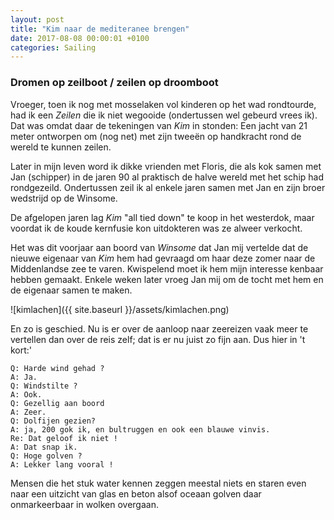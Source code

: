 ```yaml
---
layout: post
title: "Kim naar de mediteranee brengen"
date: 2017-08-08 00:00:01 +0100
categories: Sailing
---
```


### Dromen op zeilboot / zeilen op droomboot

Vroeger, toen ik nog met mosselaken vol kinderen op het wad rondtourde, had ik een *Zeilen* die ik niet wegooide (ondertussen wel gebeurd vrees ik). Dat was omdat daar de tekeningen  van  *Kim*  in stonden: Een jacht van 21 meter ontworpen om (nog net) met zijn tweeën op handkracht rond de wereld te kunnen zeilen.

Later in mijn leven word ik dikke vrienden met Floris, die als kok samen met Jan (schipper) in de jaren 90 al praktisch de halve wereld met het schip had rondgezeild. Ondertussen zeil ik al enkele jaren samen met Jan en zijn broer wedstrijd op de Winsome.

De afgelopen jaren lag *Kim* "all tied down" te koop in het westerdok,  maar voordat ik de koude kernfusie kon uitdokteren was ze alweer verkocht.

Het was dit voorjaar aan boord van *Winsome* dat Jan mij vertelde dat de nieuwe eigenaar van *Kim* hem had gevraagd om haar deze zomer naar de Middenlandse zee te varen. Kwispelend moet ik hem mijn interesse kenbaar hebben gemaakt. Enkele weken later vroeg Jan mij om de tocht met hem en de eigenaar samen te maken.

![kimlachen]({{ site.baseurl }}/assets/kimlachen.png)

En zo is geschied. Nu is er over de aanloop naar zeereizen vaak meer te vertellen dan over de reis zelf; dat is er nu juist zo fijn aan. Dus hier in 't kort:'

```
Q: Harde wind gehad ?
A: Ja.
Q: Windstilte ?
A: Ook.  
Q: Gezellig aan boord
A: Zeer.
Q: Dolfijen gezien?
A: ja, 200 gok ik, en bultruggen en ook een blauwe vinvis.
Re: Dat geloof ik niet !
A: Dat snap ik.
Q: Hoge golven ?
A: Lekker lang vooral !
```

Mensen die het stuk water kennen zeggen meestal niets en staren even naar een uitzicht van glas en beton alsof oceaan golven daar onmarkeerbaar in wolken overgaan.
